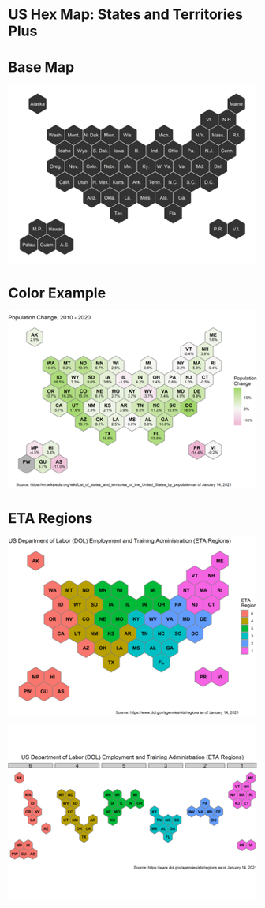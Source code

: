 # US Hex Map: States and Territories Plus 


# Base Map   
![USA Hex Map with States and Territories Plus: Base](img/usa_stp_base.png)


# Color Example 
![USA Hex Map with States and Territories Plus: Color](img/usa_stp_color.png)


# ETA Regions  
![USA ETA Regions](img/usa_stp_eta.png)  

![USA ETa Regions Facet](img/usa_stp_eta_facet.png)
